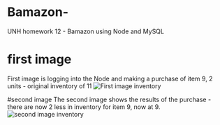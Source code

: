 # Bamazon-
UNH homework 12 - Bamazon using Node and MySQL 


# first image
First image is logging into the Node and making a purchase of item 9, 2 units - original 
inventory of 11
![First image inventory ](../Images/bamazon1.png) 

#second image
The second image shows the results of the purchase - there are now 2 less in inventory for 
item 9, now at 9. 
![second image inventory ](../Images/bamazon2.png) 

